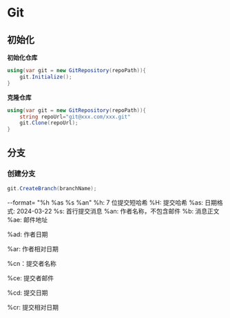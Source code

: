 # Git

## 初始化

**初始化仓库**

```c#
using(var git = new GitRepository(repoPath)){
	git.Initialize();
}
```

**克隆仓库**

```c#
using(var git = new GitRepository(repoPath)){
	string repoUrl="git@xxx.com/xxx.git"
	git.Clone(repoUrl);
}
```

## 分支

### 创建分支

```c#
git.CreateBranch(branchName);
```

--format= "%h %as %s %an"
%h: 7 位提交短哈希
%H: 提交哈希
%as: 日期格式: 2024-03-22
%s: 首行提交消息
%an: 作者名称，不包含邮件
%b: 消息正文
%ae: 邮件地址

%ad: 作者日期

%ar: 作者相对日期

%cn：提交者名称

%ce: 提交者邮件

%cd: 提交日期

%cr: 提交相对日期